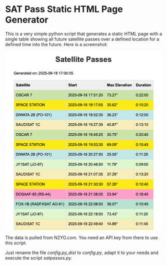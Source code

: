 # SAT Pass Static HTML Page Generator

This is a very simple python script that generates a static HTML page with a single table showing all future satellite passes over a defined location for a defined time into the future. Here is a screenshot:

![screenshot](/img/screenshot.jpg)

The data is pulled from N2YO.com. You need an API key from there to use this script.

Just rename the file _config.py_dist_ to _config.py_, adapt it to your needs and execute the script _satpasses.py_.
